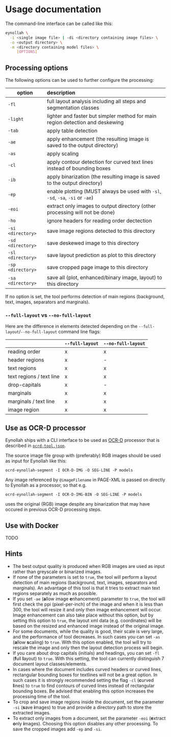 # Usage documentation
The command-line interface can be called like this:

```sh
eynollah \
  -i <single image file> | -di <directory containing image files> \
  -o <output directory> \
  -m <directory containing model files> \
     [OPTIONS]
```

## Processing options
The following options can be used to further configure the processing:

| option            | description                                                                    |
|-------------------|:-------------------------------------------------------------------------------|
| `-fl`             | full layout analysis including all steps and segmentation classes              |
| `-light`          | lighter and faster but simpler method for main region detection and deskewing  |
| `-tab`            | apply table detection                                                          |
| `-ae`             | apply enhancement (the resulting image is saved to the output directory)       |
| `-as`             | apply scaling                                                                  |
| `-cl`             | apply contour detection for curved text lines instead of bounding boxes        |
| `-ib`             | apply binarization (the resulting image is saved to the output directory)      |
| `-ep`             | enable plotting (MUST always be used with `-sl`, `-sd`, `-sa`, `-si` or `-ae`) |
| `-eoi`            | extract only images to output directory (other processing will not be done)    |
| `-ho`             | ignore headers for reading order dectection                                    |
| `-si <directory>` | save image regions detected to this directory                                  |
| `-sd <directory>` | save deskewed image to this directory                                          |
| `-sl <directory>` | save layout prediction as plot to this directory                               |
| `-sp <directory>` | save cropped page image to this directory                                      |
| `-sa <directory>` | save all (plot, enhanced/binary image, layout) to this directory               |

If no option is set, the tool performs detection of main regions (background, text, images, separators and marginals).

### `--full-layout` vs `--no-full-layout`

Here are the difference in elements detected depending on the `--full-layout`/`--no-full-layout` command line flags:

|                          | `--full-layout` | `--no-full-layout` |
|--------------------------|-----------------|--------------------|
| reading order            | x               | x                  |
| header regions           | x               | -                  |
| text regions             | x               | x                  |
| text regions / text line | x               | x                  |
| drop-capitals            | x               | -                  |
| marginals                | x               | x                  |
| marginals / text line    | x               | x                  |
| image region             | x               | x                  |

## Use as OCR-D processor
Eynollah ships with a CLI interface to be used as [OCR-D](https://ocr-d.de) processor that is described in 
[`ocrd-tool.json`](https://github.com/qurator-spk/eynollah/tree/main/src/eynollah/ocrd-tool.json). 

The source image file group with (preferably) RGB images should be used as input for Eynollah like this:

```
ocrd-eynollah-segment -I OCR-D-IMG -O SEG-LINE -P models
```
    
Any image referenced by `@imageFilename` in PAGE-XML is passed on directly to Eynollah as a processor, so that e.g.

```
ocrd-eynollah-segment -I OCR-D-IMG-BIN -O SEG-LINE -P models
```
    
uses the original (RGB) image despite any binarization that may have occured in previous OCR-D processing steps.

## Use with Docker
TODO

## Hints
* The best output quality is produced when RGB images are used as input rather than greyscale or binarized images.
* If none of the parameters is set to `true`, the tool will perform a layout detection of main regions (background, 
text, images, separators and marginals). An advantage of this tool is that it tries to extract main text regions 
separately as much as possible.
* If you set `-ae` (**a**llow image **e**nhancement) parameter to `true`, the tool will first check the ppi 
(pixel-per-inch) of the image and when it is less than 300, the tool will resize it and only then image enhancement will 
occur. Image enhancement can also take place without this option, but by setting this option to `true`, the layout xml 
data (e.g. coordinates) will be based on the resized and enhanced image instead of the original image.
* For some documents, while the quality is good, their scale is very large, and the performance of tool decreases. In 
such cases you can set `-as` (**a**llow **s**caling) to `true`. With this option enabled, the tool will try to rescale 
the image and only then the layout detection process will begin.
* If you care about drop capitals (initials) and headings, you can set `-fl` (**f**ull **l**ayout) to `true`. With this 
setting, the tool can currently distinguish 7 document layout classes/elements.
* In cases where the document includes curved headers or curved lines, rectangular bounding boxes for textlines will not 
be a great option. In such cases it is strongly recommended setting the flag `-cl` (**c**urved **l**ines) to `true` to 
find contours of curved lines instead of rectangular bounding boxes. Be advised that enabling this option increases the 
processing time of the tool.
* To crop and save image regions inside the document, set the parameter `-si` (**s**ave **i**mages) to true and provide 
a directory path to store the extracted images.
* To extract only images from a document, set the parameter `-eoi` (**e**xtract **o**nly **i**mages). Choosing this 
option disables any other processing. To save the cropped images add `-ep` and `-si`.
